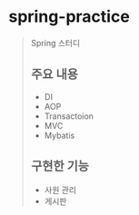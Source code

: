 # spring-practice
> Spring 스터디
> 
> ## 주요 내용
> + DI
> + AOP
> + Transactoion
> + MVC
> + Mybatis
> 
> ## 구현한 기능
> + 사원 관리
> + 게시판
